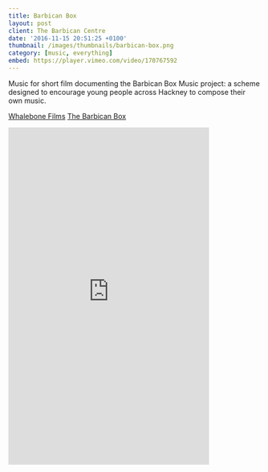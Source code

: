 ```yaml
---
title: Barbican Box
layout: post
client: The Barbican Centre
date: '2016-11-15 20:51:25 +0100'
thumbnail: /images/thumbnails/barbican-box.png
category: [music, everything]
embed: https://player.vimeo.com/video/170767592
---
```


Music for short film documenting the Barbican Box Music project: a scheme designed to encourage young people across Hackney to compose their own music.

[Whalebone Films](www.whalebonefilms.com)
[The Barbican Box](http://www.barbicanbox.org.uk/)

<div id="bc"><iframe style="border: 0; width: 400px; height: 671px;" src="https://bandcamp.com/EmbeddedPlayer/album=1646845680/size=large/bgcol=ffffff/linkcol=333333/transparent=true/" seamless><a href="http://skillbard.bandcamp.com/album/barbican-box-2-ost">Barbican Box 2 OST by Skillbard</a></iframe></div>
